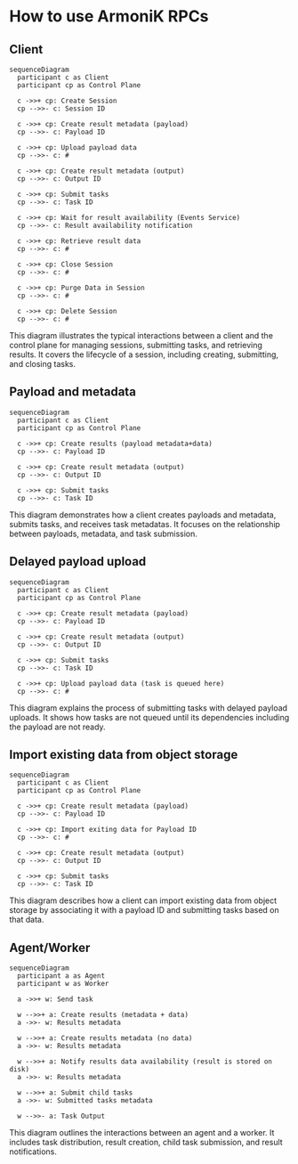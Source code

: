 # How to use ArmoniK RPCs

## Client

```mermaid
sequenceDiagram
  participant c as Client
  participant cp as Control Plane

  c ->>+ cp: Create Session
  cp -->>- c: Session ID

  c ->>+ cp: Create result metadata (payload)
  cp -->>- c: Payload ID

  c ->>+ cp: Upload payload data
  cp -->>- c: #

  c ->>+ cp: Create result metadata (output)
  cp -->>- c: Output ID

  c ->>+ cp: Submit tasks
  cp -->>- c: Task ID

  c ->>+ cp: Wait for result availability (Events Service)
  cp -->>- c: Result availability notification

  c ->>+ cp: Retrieve result data
  cp -->>- c: #

  c ->>+ cp: Close Session
  cp -->>- c: #

  c ->>+ cp: Purge Data in Session
  cp -->>- c: #

  c ->>+ cp: Delete Session
  cp -->>- c: #
```

This diagram illustrates the typical interactions between a client and the control plane for managing sessions, submitting tasks, and retrieving results. It covers the lifecycle of a session, including creating, submitting, and closing tasks.

## Payload and metadata

```mermaid
sequenceDiagram
  participant c as Client
  participant cp as Control Plane

  c ->>+ cp: Create results (payload metadata+data)
  cp -->>- c: Payload ID

  c ->>+ cp: Create result metadata (output)
  cp -->>- c: Output ID

  c ->>+ cp: Submit tasks
  cp -->>- c: Task ID
```

This diagram demonstrates how a client creates payloads and metadata, submits tasks, and receives task metadatas. It focuses on the relationship between payloads, metadata, and task submission.

## Delayed payload upload

```mermaid
sequenceDiagram
  participant c as Client
  participant cp as Control Plane

  c ->>+ cp: Create result metadata (payload)
  cp -->>- c: Payload ID

  c ->>+ cp: Create result metadata (output)
  cp -->>- c: Output ID

  c ->>+ cp: Submit tasks
  cp -->>- c: Task ID

  c ->>+ cp: Upload payload data (task is queued here)
  cp -->>- c: #
```

This diagram explains the process of submitting tasks with delayed payload uploads. It shows how tasks are not queued until its dependencies including the payload are not ready.

## Import existing data from object storage

```mermaid
sequenceDiagram
  participant c as Client
  participant cp as Control Plane

  c ->>+ cp: Create result metadata (payload)
  cp -->>- c: Payload ID

  c ->>+ cp: Import exiting data for Payload ID
  cp -->>- c: #

  c ->>+ cp: Create result metadata (output)
  cp -->>- c: Output ID

  c ->>+ cp: Submit tasks
  cp -->>- c: Task ID
```

This diagram describes how a client can import existing data from object storage by associating it with a payload ID and submitting tasks based on that data.

## Agent/Worker

```mermaid
sequenceDiagram
  participant a as Agent
  participant w as Worker

  a ->>+ w: Send task

  w -->>+ a: Create results (metadata + data)
  a ->>- w: Results metadata

  w -->>+ a: Create results metadata (no data)
  a ->>- w: Results metadata

  w -->>+ a: Notify results data availability (result is stored on disk)
  a ->>- w: Results metadata

  w -->>+ a: Submit child tasks
  a ->>- w: Submitted tasks metadata

  w -->>- a: Task Output
```

This diagram outlines the interactions between an agent and a worker. It includes task distribution, result creation, child task submission, and result notifications.
